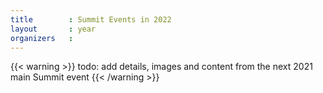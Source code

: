 ```yaml
---
title        : Summit Events in 2022
layout       : year
organizers   :
---
```


{{< warning >}}
todo: add details, images and content from the next 2021 main Summit event
{{< /warning >}}
